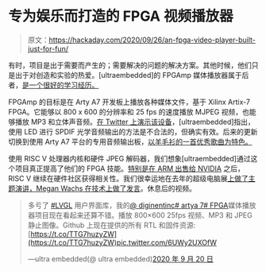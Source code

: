 # 专为娱乐而打造的 FPGA 视频播放器

> 原文：<https://hackaday.com/2020/09/26/an-fpga-video-player-built-just-for-fun/>

有时，项目是出于需要而产生的；需要解决的问题的解决方案。其他时候，他们只是出于对创造和实验的热爱。[ultraembedded]的 FPGAmp 媒体播放器属于后者，[是一个很好的学习经历。](https://github.com/ultraembedded/FPGAmp)

FPGAmp 的目标是在 Arty A7 开发板上播放各种媒体文件，基于 Xilinx Artix-7 FPGA。它能够以 800 x 600 的分辨率和 25 fps 的速度播放 MJPEG 视频，也能够播放 MP3 和立体声音频。[在 Twitter 上演示该设备](https://twitter.com/ultraembedded/status/1300416716191576064)，[ultraembedded]指出，使用 LED 进行 SPDIF 光学音频输出的方法是不合法的，但确实有效。后来的更新切换到使用 Arty A7 平台的专用音频输出板，[以羊毛衫的一首优秀歌曲为特色。](https://twitter.com/ultraembedded/status/1307654740361256960)

使用 RISC V 处理器内核和硬件 JPEG 解码器，我们想象[ultraembedded]通过这个项目真正提高了他们的 FPGA 技能。[特别是在 ARM 出售给 NVIDIA](https://hackaday.com/2020/09/14/nvidia-acquires-arm-for-40-billion/) 之后，RISC V 继续在硬件社区获得相关性。我们很幸运地在去年的超级电脑展[上做了主题演讲，Megan Wachs 在技术上做了发言](https://hackaday.com/2020/01/27/supercon-keynote-megan-wachs-breaks-down-risc-v/)。休息后的视频。

> 多亏了 [#LVGL](https://twitter.com/hashtag/LVGL?src=hash&ref_src=twsrc%5Etfw) 用户界面库，我的[@ diginentinc](https://twitter.com/DigilentInc?ref_src=twsrc%5Etfw)[# artya 7](https://twitter.com/hashtag/ArtyA7?src=hash&ref_src=twsrc%5Etfw)[# FPGA](https://twitter.com/hashtag/FPGA?src=hash&ref_src=twsrc%5Etfw)媒体播放器项目现在看起来还算不错。播放 800×600 25fps 视频、MP3 和 JPEG 静止图像。Github 上现在提供的所有 RTL 和固件资源:[https://t.co/TTG7huzyZW](https://t.co/TTG7huzyZW)pic.twitter.com/6UWy2UXOfW
> 
> —ultra embedded(@ ultra embedded)[2020 年 9 月 20 日](https://twitter.com/ultraembedded/status/1307654740361256960?ref_src=twsrc%5Etfw)
